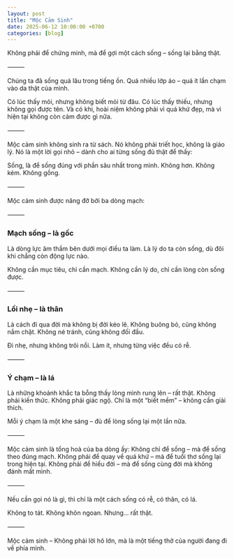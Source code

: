 ```yaml
---
layout: post
title: "Mộc Cảm Sinh"
date: 2025-06-12 10:00:00 +0700
categories: [blog]
---
```

Không phải để chứng minh,
mà để gợi một cách sống – sống lại bằng thật.

⸻

Chúng ta đã sống quá lâu trong tiếng ồn.
Quá nhiều lớp áo – quá ít lần chạm vào da thật của mình.

Có lúc thấy mỏi, nhưng không biết mỏi từ đâu.
Có lúc thấy thiếu, nhưng không gọi được tên.
Và có khi, hoài niệm không phải vì quá khứ đẹp,
mà vì hiện tại không còn cảm được gì nữa.

⸻

Mộc cảm sinh không sinh ra từ sách.
Nó không phải triết học, không là giáo lý.
Nó là một lời gọi nhỏ – dành cho ai từng sống đủ thật để thấy:

Sống, là để sống đúng với phần sâu nhất trong mình.
Không hơn. Không kém. Không gồng.

⸻

Mộc cảm sinh được nâng đỡ bởi ba dòng mạch:

⸻

### Mạch sống – là gốc

Là dòng lực âm thầm bên dưới mọi điều ta làm.
Là lý do ta còn sống, dù đôi khi chẳng còn động lực nào.

Không cần mục tiêu, chỉ cần mạch.
Không cần lý do, chỉ cần lòng còn sống được.

⸻

### Lối nhẹ – là thân

Là cách đi qua đời mà không bị đời kéo lê.
Không buông bỏ, cũng không nắm chặt.
Không né tránh, cũng không đối đầu.

Đi nhẹ, nhưng không trôi nổi.
Làm ít, nhưng từng việc đều có rễ.

⸻

### Ý chạm – là lá

Là những khoảnh khắc ta bỗng thấy lòng mình rung lên – rất thật.
Không phải kiến thức. Không phải giác ngộ.
Chỉ là một “biết mềm” – không cần giải thích.

Mỗi ý chạm là một khe sáng –
đủ để lòng sống lại một lần nữa.

⸻

Mộc cảm sinh là tổng hoà của ba dòng ấy:
Không chỉ để sống – mà để sống theo đúng mạch.
Không phải để quay về quá khứ – mà để tuổi thơ sống lại trong hiện tại.
Không phải để hiểu đời – mà để sống cùng đời mà không đánh mất mình.

⸻

Nếu cần gọi nó là gì,
thì chỉ là một cách sống có rễ, có thân, có lá.

Không to tát. Không khôn ngoan.
Nhưng… rất thật.

⸻

Mộc cảm sinh –
Không phải lời hô lớn,
mà là một tiếng thở của người đang đi về phía mình.